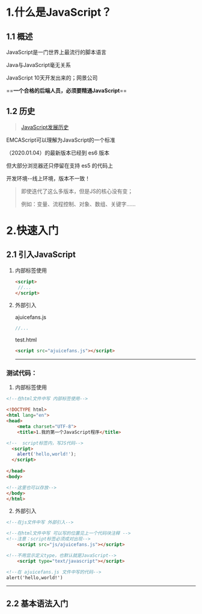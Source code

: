 # 1.什么是JavaScript？

## 1.1 概述

JavaScript是一门世界上最流行的脚本语言

Java与JavaScript毫无关系

JavaScript 10天开发出来的；网景公司

==**一个合格的后端人员，必须要精通JavaScript**==



## 1.2 历史

> [JavaScript发展历史](https://blog.csdn.net/kese7952/article/details/79357868?ops_request_misc=%257B%2522request%255Fid%2522%253A%2522167941432616800226543161%2522%252C%2522scm%2522%253A%252220140713.130102334.pc%255Fblog.%2522%257D&request_id=167941432616800226543161&biz_id=0&utm_medium=distribute.pc_search_result.none-task-blog-2~blog~first_rank_ecpm_v1~rank_v31_ecpm-1-79357868-null-null.blog_rank_default&utm_term=JavaScript&spm=1018.2226.3001.4450)

EMCAScript可以理解为JavaScript的一个标准

（2020.01.04）的最新版本已经到 es6 版本

但大部分浏览器还只停留在支持 es5 的代码上

开发环境--线上环境，版本不一致！

> 即使迭代了这么多版本，但是JS的核心没有变；
>
> 例如：变量、流程控制、对象、数组、关键字......



# 2.快速入门

## 2.1 引入JavaScript

1. 内部标签使用

   ```html
   <script>
   	//...
   </script>
   ```

2. 外部引入

   ajuicefans.js

   ```javascript
   //...
   ```

   test.html

   ```html
   <script src="ajuicefans.js"></script>
   ```

   ---

### 测试代码：

1. 内部标签使用

```html
<!--在html文件中写 内部标签使用-->

<!DOCTYPE html>
<html lang="en">
<head>
    <meta charset="UTF-8">
    <title>1.我的第一个JavaScript程序</title>

<!--  script标签内，写JS代码-->
  <script>
    alert('hello,world!');
  </script>
    
</head>
<body>

<!--这里也可以存放-->
</body>
</html>
```

2. 外部引入

```html
<!--在js文件中写 外部引入-->

<!--在html文件中写 可以写的位置见上一个代码块注释 -->
<!--注意：script标签必须成对出现-->
	<script src="js/ajuicefans.js"></script>

<!--不用显示定义type，也默认就是JavaScript-->
	<script type="text/javascript"></script>	

<!--在 ajuicefans.js 文件中写的代码-->
alert('hello,world!')
```

---



## 2.2 基本语法入门